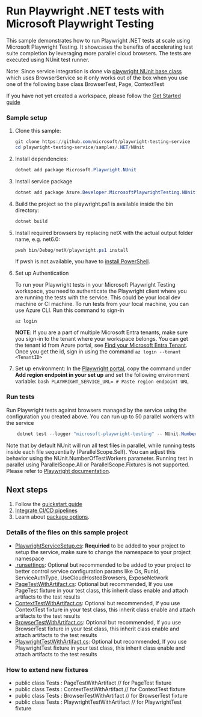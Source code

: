 # Run Playwright .NET tests with Microsoft Playwright Testing 

This sample demonstrates how to run Playwright .NET tests at scale using Microsoft Playwright Testing. It showcases the benefits of accelerating test suite completion by leveraging more parallel cloud browsers. The tests are executed using NUnit test runner.

Note: Since service integration is done via [playwright NUnit base class](https://playwright.dev/dotnet/docs/test-runners) which uses BrowserService so it only works out of the box when you use one of the following base class BrowserTest, Page, ContextTest

If you have not yet created a workspace, please follow the [Get Started guide](../../../README.md#get-started)

### Sample setup
1. Clone this sample:
    ```powershell
    git clone https://github.com/microsoft/playwright-testing-service
    cd playwright-testing-service/samples/.NET/NUnit
    ```

1. Install dependencies:
    ```powershell
    dotnet add package Microsoft.Playwright.NUnit
    ```
1. Install service package
   ```powershell
   dotnet add package Azure.Developer.MicrosoftPlaywrightTesting.NUnit --prerelease
   ```
   
1. Build the project so the playwright.ps1 is available inside the bin directory:
    ```powershell
    dotnet build
    ```

1. Install required browsers by replacing netX with the actual output folder name, e.g. net6.0:

    ```powershell
    pwsh bin/Debug/netX/playwright.ps1 install
    ```

    If pwsh is not available, you have to [install PowerShell](https://docs.microsoft.com/powershell/scripting/install/installing-powershell).

1. Set up Authentication 

    To run your Playwright tests in your Microsoft Playwright Testing workspace, you need to authenticate the Playwright client where you are running the tests with the service. This could be your local dev machine or CI machine. To run tests from your local machine, you can use Azure CLI. Run this command to sign-in 
    
    ```CLI
    az login
    ```
    **NOTE**: If you are a part of multiple Microsoft Entra tenants, make sure you sign-in to the tenant where your workspace belongs. You can get the tenant id from Azure portal, see [Find your Microsoft Entra Tenant](https://learn.microsoft.com/en-us/azure/azure-portal/get-subscription-tenant-id#find-your-microsoft-entra-tenant). Once you get the id, sign in using the command `az login --tenant <TenantID>`

1. Set up environment: 
   In the [Playwright portal](https://aka.ms/mpt/portal), copy the command under **Add region endpoint in your set up** and set the following environment variable:
        ```bash
        PLAYWRIGHT_SERVICE_URL= # Paste region endpoint URL
        ```
### Run tests

Run Playwright tests against browsers managed by the service using the configuration you created above. You can run up to 50 parallel workers with the service
```powershell
    dotnet test --logger "microsoft-playwright-testing" -- NUnit.NumberOfTestWorkers=20
```
Note that by default NUnit will run all test files in parallel, while running tests inside each file sequentially (ParallelScope.Self). You can adjust this behavior using the NUnit.NumberOfTestWorkers parameter. Running test in parallel using ParallelScope.All or ParallelScope.Fixtures is not supported. Please refer to [Playwright documentation](https://playwright.dev/dotnet/docs/test-runners#running-nunit-tests-in-parallel). 

   
## Next steps
1. Follow the [quickstart guide](https://learn.microsoft.com/en-us/azure/playwright-testing/quickstart-run-end-to-end-tests?tabs=playwrightcli&pivots=nunit-test-runner)
2. [Integrate CI/CD pipelines](https://learn.microsoft.com/en-us/azure/playwright-testing/quickstart-automate-end-to-end-testing?tabs=github&pivots=nunit-test-runner)
3. Learn about [package options](https://learn.microsoft.com/en-us/azure/playwright-testing/how-to-use-service-config-file?pivots=nunit-test-runner).

### Details of the files on this sample project
- [PlaywrightServiceSetup.cs](./PlaywrightServiceSetup.cs): **Requiried** to be added to your project to setup the service, make sure to change the namespace to your project namespace
- [.runsettings](./.runsettings): Optional but recommended to be added to your project to better control service configuration params like Os, RunId, ServiceAuthType, UseCloudHostedBrowsers, ExposeNetwork
- [PageTestWithArtifact.cs](./PageTestWithArtifact.cs): Optional but recommended, If you use PageTest fixture in your test class, this inherit class enable and attach artifacts to the test results
- [ContextTestWithArtifact.cs](./ContextTestWithArtifact.cs): Optional but recommended, If you use ContextTest fixture in your test class, this inherit class enable and attach artifacts to the test results
- [BrowserTestWithArtifact.cs](./BrowserTestWithArtifact.cs): Optional but recommended, If you use BrowserTest fixture in your test class, this inherit class enable and attach artifacts to the test results
- [PlaywrightTestWithArtifact.cs](./PlaywrightTestWithArtifact.cs): Optional but recommended, If you use PlaywrightTest fixture in your test class, this inherit class enable and attach artifacts to the test results

### How to extend new fixtures
- public class Tests : PageTestWithArtifact // for PageTest fixture
- public class Tests : ContextTestWithArtifact // for ContextTest fixture
- public class Tests : BrowserTestWithArtifact // for BrowserTest fixture
- public class Tests : PlaywrightTestWithArtifact // for PlaywrightTest fixture

